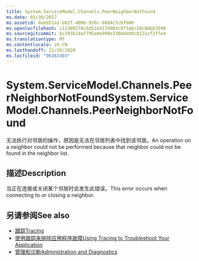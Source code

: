 ```yaml
---
title: System.ServiceModel.Channels.PeerNeighborNotFound
ms.date: 03/30/2017
ms.assetid: 0aeb51a1-b82f-4008-920c-8604c5cbf600
ms.openlocfilehash: c11309370c6d51ed17d903c075a6c20c06b63590
ms.sourcegitcommit: bc293b14af795e0e999e3304dd40c0222cf2ffe4
ms.translationtype: MT
ms.contentlocale: zh-CN
ms.lasthandoff: 11/26/2020
ms.locfileid: "96263303"
---
```

# <a name="systemservicemodelchannelspeerneighbornotfound"></a><span data-ttu-id="ed981-102">System.ServiceModel.Channels.PeerNeighborNotFound</span><span class="sxs-lookup"><span data-stu-id="ed981-102">System.ServiceModel.Channels.PeerNeighborNotFound</span></span>

<span data-ttu-id="ed981-103">无法执行对邻居的操作，原因是无法在邻居列表中找到该邻居。</span><span class="sxs-lookup"><span data-stu-id="ed981-103">An operation on a neighbor could not be performed because that neighbor could not be found in the neighbor list.</span></span>  
  
## <a name="description"></a><span data-ttu-id="ed981-104">描述</span><span class="sxs-lookup"><span data-stu-id="ed981-104">Description</span></span>  

 <span data-ttu-id="ed981-105">当正在连接或关闭某个邻居时会发生此错误。</span><span class="sxs-lookup"><span data-stu-id="ed981-105">This error occurs when connecting to or closing a neighbor.</span></span>  
  
## <a name="see-also"></a><span data-ttu-id="ed981-106">另请参阅</span><span class="sxs-lookup"><span data-stu-id="ed981-106">See also</span></span>

- [<span data-ttu-id="ed981-107">跟踪</span><span class="sxs-lookup"><span data-stu-id="ed981-107">Tracing</span></span>](index.md)
- [<span data-ttu-id="ed981-108">使用跟踪来排除应用程序故障</span><span class="sxs-lookup"><span data-stu-id="ed981-108">Using Tracing to Troubleshoot Your Application</span></span>](using-tracing-to-troubleshoot-your-application.md)
- [<span data-ttu-id="ed981-109">管理和诊断</span><span class="sxs-lookup"><span data-stu-id="ed981-109">Administration and Diagnostics</span></span>](../index.md)
